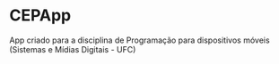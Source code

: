 # CEPApp
App criado para a disciplina de Programação para dispositivos móveis (Sistemas e Mídias Digitais - UFC)
